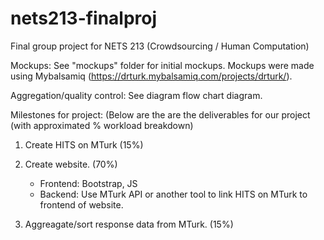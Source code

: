 # nets213-finalproj
Final group project for NETS 213 (Crowdsourcing / Human Computation)

Mockups:
See "mockups" folder for initial mockups.
Mockups were made using Mybalsamiq (https://drturk.mybalsamiq.com/projects/drturk/).

Aggregation/quality control:
See diagram flow chart diagram.


Milestones for project:
(Below are the are the deliverables for our project (with approximated % workload breakdown)
1.  Create HITS on MTurk (15%)

2.  Create website. (70%)
      - Frontend: Bootstrap, JS
      - Backend: Use MTurk API or another tool to link HITS on MTurk to frontend of website.

3. Aggreagate/sort response data from MTurk. (15%)
